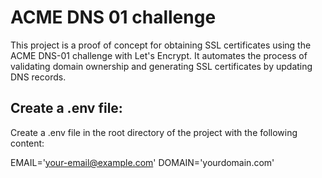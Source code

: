 # ACME DNS 01 challenge

This project is a proof of concept for obtaining SSL certificates using the ACME DNS-01 challenge with Let's Encrypt. It automates the process of validating domain ownership and generating SSL certificates by updating DNS records.


## Create a .env file:

Create a .env file in the root directory of the project with the following content:

EMAIL='your-email@example.com'
DOMAIN='yourdomain.com'
